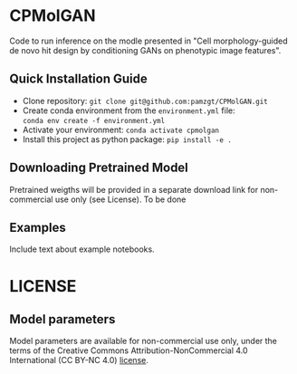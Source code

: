 # CPMolGAN
Code to run inference on the modle presented in "Cell morphology-guided de novo hit design by conditioning GANs on phenotypic image features". 


## Quick Installation Guide
- Clone repository: `git clone git@github.com:pamzgt/CPMolGAN.git`
- Create conda environment from the `environment.yml` file:  
`conda env create -f environment.yml`
- Activate your environment: `conda activate cpmolgan`
- Install this project as python package: `pip install -e .`

## Downloading Pretrained Model
Pretrained weigths will be provided in a separate download link for non-commercial use only (see License). To be done

## Examples
Include text about example notebooks.

# LICENSE

## Model parameters
Model parameters are available for non-commercial use only, under the terms of the Creative Commons Attribution-NonCommercial 4.0 International (CC BY-NC 4.0) [license](https://creativecommons.org/licenses/by-nc/4.0/legalcode). 

